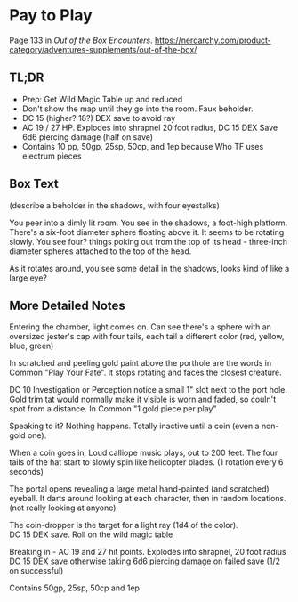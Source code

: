 # Pay to Play

Page 133 in _Out of the Box Encounters_. https://nerdarchy.com/product-category/adventures-supplements/out-of-the-box/

## TL;DR

- Prep: Get Wild Magic Table up and reduced
- Don't show the map until they go into the room. Faux beholder.
- DC 15 (higher? 18?) DEX save to avoid ray
- AC 19 / 27 HP.  Explodes into shrapnel 20 foot radius, DC 15 DEX Save
  6d6 piercing damage (half on save)
- Contains 10 pp, 50gp, 25sp, 50cp, and 1ep because Who TF uses electrum pieces


## Box Text

(describe a beholder in the shadows, with four eyestalks)

You peer into a dimly lit room.  You see in the shadows, a foot-high
platform.  There's a six-foot
diameter sphere floating above it.  It seems to be rotating slowly. You see four?
things poking out from the top of its head - three-inch diameter spheres
attached to the top of the head.

As it rotates around, you see some detail in the shadows, looks kind of
like a large eye?

## More Detailed Notes

Entering the chamber, light comes on.  Can see there's a sphere with
an oversized jester's cap with four tails, each tail a different color
(red, yellow, blue, green)

In scratched and peeling gold paint above the porthole are the
words in Common "Play Your Fate".  It stops rotating and faces the
closest creature.

DC 10 Investigation or Perception notice a small 1" slot next to the
port hole.  Gold trim tat would normally make it visible is worn
and faded, so couln't spot from a distance.  In Common "1 gold
piece per play"

Speaking to it? Nothing happens.  Totally inactive until a coin (even
a non-gold one).

When a coin goes in, Loud calliope music plays, out to 200 feet.
The four tails of the hat start to slowly spin like helicopter blades.
(1 rotation every 6 seconds)

The portal opens revealing a large metal hand-painted (and scratched)
eyeball.  It darts around looking at each character, then in random
locations. (not really looking at anyone)

The coin-dropper is the target for a light ray (1d4 of the color).  
DC 15 DEX save.  Roll on the wild magic table

Breaking in - AC 19 and 27 hit points. Explodes into shrapnel,
20 foot radius DC 15 DEX save otherwise taking 6d6 piercing damage on
failed save (1/2 on successful)

Contains 50gp, 25sp, 50cp and 1ep


